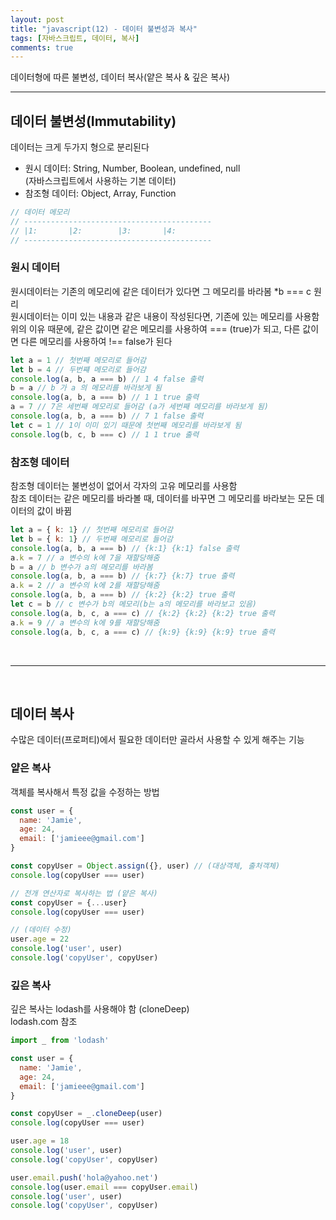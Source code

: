 ```yaml
---
layout: post
title: "javascript(12) - 데이터 불변성과 복사"
tags: [자바스크립트, 데이터, 복사]
comments: true
---
```


데이터형에 따른 불변성, 데이터 복사(얕은 복사 & 깊은 복사)

--- 

## **데이터 불변성(Immutability)**
데이터는 크게 두가지 형으로 분리된다
- 원시 데이터: String, Number, Boolean, undefined, null<br />
  (자바스크립트에서 사용하는 기본 데이터)
- 참조형 데이터: Object, Array, Function
```javascript
// 데이터 메모리
// ------------------------------------------
// |1:       |2:        |3:       |4:
// ------------------------------------------
```


### **원시 데이터**
원시데이터는 기존의 메모리에 같은 데이터가 있다면 그 메모리를 바라봄 *b === c 원리<br />
원시데이터는 이미 있는 내용과 같은 내용이 작성된다면, 기존에 있는 메모리를 사용함<br />
위의 이유 때문에, 같은 값이면 같은 메모리를 사용하여 === (true)가 되고, 다른 값이면 다른 메모리를 사용하여 !== false가 된다
```javascript
let a = 1 // 첫번째 메모리로 들어감
let b = 4 // 두번쨰 메모리로 들어감
console.log(a, b, a === b) // 1 4 false 출력
b = a // b 가 a 의 메모리를 바라보게 됨
console.log(a, b, a === b) // 1 1 true 출력
a = 7 // 7은 세번째 메모리로 들어감 (a가 세번째 메모리를 바라보게 됨)
console.log(a, b, a === b) // 7 1 false 출력
let c = 1 // 1이 이미 있기 때문에 첫번째 메모리를 바라보게 됨
console.log(b, c, b === c) // 1 1 true 출력
```

### **참조형 데이터**
참조형 데이터는 불변성이 없어서 각자의 고유 메모리를 사용함<br />
참조 데이터는 같은 메모리를 바라볼 때, 데이터를 바꾸면 그 메모리를 바라보는 모든 데이터의 값이 바뀜
```javascript
let a = { k: 1} // 첫번째 메모리로 들어감
let b = { k: 1} // 두번째 메모리로 들어감
console.log(a, b, a === b) // {k:1} {k:1} false 출력
a.k = 7 // a 변수의 k에 7을 재할당해줌
b = a // b 변수가 a의 메모리를 바라봄
console.log(a, b, a === b) // {k:7} {k:7} true 출력
a.k = 2 // a 변수의 k에 2를 재할당해줌
console.log(a, b, a === b) // {k:2} {k:2} true 출력
let c = b // c 변수가 b의 메모리(b는 a의 메모리를 바라보고 있음)
console.log(a, b, c, a === c) // {k:2} {k:2} {k:2} true 출력
a.k = 9 // a 변수의 k에 9를 재할당해줌
console.log(a, b, c, a === c) // {k:9} {k:9} {k:9} true 출력
```

<br />

***

<br />

## **데이터 복사**
수많은 데이터(프로퍼티)에서 필요한 데이터만 골라서 사용할 수 있게 해주는 기능

### **얕은 복사**
객체를 복사해서 특정 값을 수정하는 방법
```javascript
const user = {
  name: 'Jamie',
  age: 24,
  email: ['jamieee@gmail.com']
}

const copyUser = Object.assign({}, user) // (대상객체, 출처객체)
console.log(copyUser === user)

// 전개 연산자로 복사하는 법 (얕은 복사)
const copyUser = {...user}
console.log(copyUser === user)

// (데이터 수정)
user.age = 22
console.log('user', user)
console.log('copyUser', copyUser)
```

### **깊은 복사**
깊은 복사는 lodash를 사용해야 함 (cloneDeep)<br />
lodash.com 참조
```javascript
import _ from 'lodash'

const user = {
  name: 'Jamie',
  age: 24,
  email: ['jamieee@gmail.com']
}

const copyUser = _.cloneDeep(user)
console.log(copyUser === user)

user.age = 18
console.log('user', user)
console.log('copyUser', copyUser)

user.email.push('hola@yahoo.net')
console.log(user.email === copyUser.email)
console.log('user', user)
console.log('copyUser', copyUser)
```